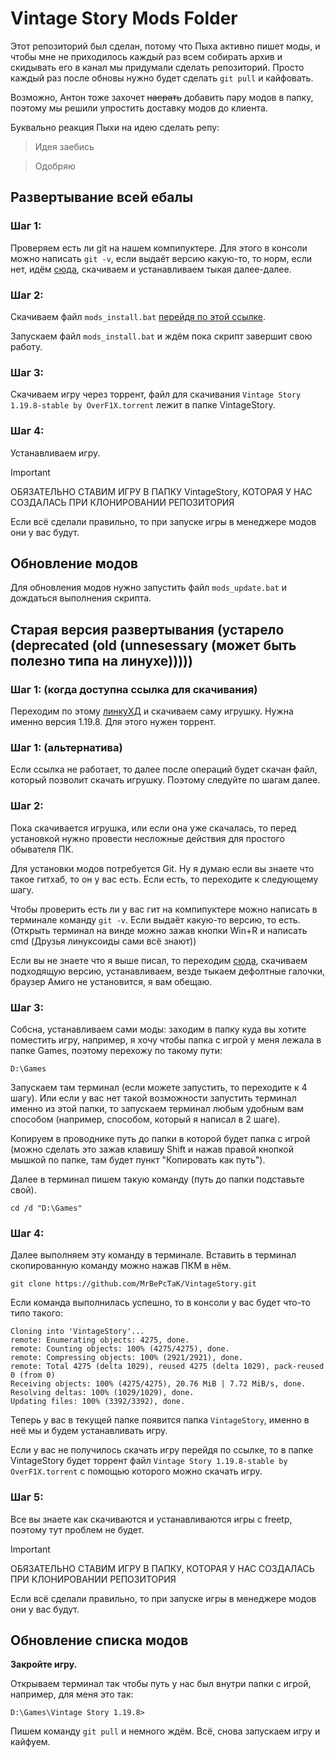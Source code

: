 # Vintage Story Mods Folder

Этот репозиторий был сделан, потому что Пыха активно пишет моды, и чтобы мне не приходилось каждый раз всем собирать архив и скидывать его в канал мы придумали сделать репозиторий. Просто каждый раз после обновы нужно будет сделать `git pull` и кайфовать. 

Возможно, Антон тоже захочет ~~насрать~~ добавить пару модов в папку, поэтому мы решили упростить доставку модов до клиента.

Буквально реакция Пыхи на идею сделать репу:
> Идея заебись

> Одобряю


## Развертывание всей ебалы

### Шаг 1:

Проверяем есть ли git на нашем компипуктере. Для этого в консоли можно написать `git -v`, если выдаёт версию какую-то, то норм, если нет, идём [сюда](https://git-scm.com/downloads), скачиваем и устанавливаем тыкая далее-далее.

### Шаг 2:

Скачиваем файл `mods_install.bat` [перейдя по этой ссылке](https://github.com/MrBePcTaK/VintageStory/releases/download/v0.1/mods_install.bat).

Запускаем файл `mods_install.bat` и ждём пока скрипт завершит свою работу.

### Шаг 3:

Скачиваем игру через торрент, файл для скачивания `Vintage Story 1.19.8-stable by OverF1X.torrent` лежит в папке VintageStory.

### Шаг 4:

Устанавливаем игру.

> [!IMPORTANT]
> ОБЯЗАТЕЛЬНО СТАВИМ ИГРУ В ПАПКУ VintageStory, КОТОРАЯ У НАС СОЗДАЛАСЬ ПРИ КЛОНИРОВАНИИ РЕПОЗИТОРИЯ

Если всё сделали правильно, то при запуске игры в менеджере модов они у вас будут.

## Обновление модов

Для обновления модов нужно запустить файл `mods_update.bat` и дождаться выполнения скрипта. 

## Старая версия развертывания (устарело (deprecated (old (unnesessary (может быть полезно типа на линухе)))))

### Шаг 1: (когда доступна ссылка для скачивания)

Переходим по этому [линкуХД](https://tracker.fplay.free.hr/dl.php?id=16) и скачиваем саму игрушку. Нужна именно версия 1.19.8.
Для этого нужен торрент.

### Шаг 1: (альтернатива)

Если ссылка не работает, то далее после операций будет скачан файл, который позволит скачать игрушку. Поэтому следуйте по шагам далее.

### Шаг 2:

Пока скачивается игрушка, или если она уже скачалась, то перед установкой нужно провести несложные действия  для простого обывателя ПК.

Для установки модов потребуется Git. Ну я думаю если вы знаете что такое гитхаб, то он у вас есть. Если есть, то переходите к следующему шагу.

Чтобы проверить есть ли у вас гит на компипуктере можно написать в терминале команду `git -v`. Если выдаёт какую-то версию, то есть. (Открыть терминал на винде можно зажав кнопки Win+R и написать cmd (Друзья линуксоиды сами всё знают))

Если вы не знаете что я выше писал, то переходим [сюда](https://git-scm.com/downloads), скачиваем подходящую версию, устанавливаем, везде тыкаем дефолтные галочки, браузер Амиго не установится, я вам обещаю.

### Шаг 3:

Собсна, устанавливаем сами моды: заходим в папку куда вы хотите поместить игру, например, я хочу чтобы папка с игрой у меня лежала в папке Games, поэтому перехожу по такому пути:

```
D:\Games
```

Запускаем там терминал (если можете запустить, то переходите к 4 шагу). Или если у вас нет такой возможности запустить терминал именно из этой папки, то запускаем терминал любым удобным вам способом (например, способом, который я написал в 2 шаге). 

Копируем в проводнике путь до папки в которой будет папка с игрой (можно сделать это зажав клавишу Shift и нажав правой кнопкой мышкой по папке, там будет пункт "Копировать как путь").

Далее в терминал пишем такую команду (путь до папки подставьте свой).

```
cd /d "D:\Games"
```

### Шаг 4:

Далее выполняем эту команду в терминале. Вставить в терминал скопированную команду можно нажав ПКМ в нём.

```
git clone https://github.com/MrBePcTaK/VintageStory.git
```

Если команда выполнилась успешно, то в консоли у вас будет что-то типо такого:

```
Cloning into 'VintageStory'...
remote: Enumerating objects: 4275, done.
remote: Counting objects: 100% (4275/4275), done.
remote: Compressing objects: 100% (2921/2921), done.
remote: Total 4275 (delta 1029), reused 4275 (delta 1029), pack-reused 0 (from 0)
Receiving objects: 100% (4275/4275), 20.76 MiB | 7.72 MiB/s, done.
Resolving deltas: 100% (1029/1029), done.
Updating files: 100% (3392/3392), done.
```

Теперь у вас в текущей папке появится папка `VintageStory`, именно в неё мы и будем устанавливать игру.

Если у вас не получилось скачать игру перейдя по ссылке, то в папке VintageStory будет торрент файл `Vintage Story 1.19.8-stable by OverF1X.torrent` с помощью которого можно скачать игру.

### Шаг 5:

Все вы знаете как скачиваются и устанавливаются игры с freetp, поэтому тут проблем не будет.

> [!IMPORTANT]
> ОБЯЗАТЕЛЬНО СТАВИМ ИГРУ В ПАПКУ, КОТОРАЯ У НАС СОЗДАЛАСЬ ПРИ КЛОНИРОВАНИИ РЕПОЗИТОРИЯ

Если всё сделали правильно, то при запуске игры в менеджере модов они у вас будут.

## Обновление списка модов

**Закройте игру.**

Открываем терминал так чтобы путь у нас был внутри папки с игрой, например, для меня это так:

```
D:\Games\Vintage Story 1.19.8>
```

Пишем команду `git pull` и немного ждём. Всё, снова запускаем игру и кайфуем.
